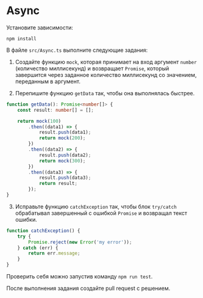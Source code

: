 # Async

Установите зависимости:

```
npm install
```

В файле `src/Async.ts` выполните следующие задания:

1. Создайте функцию `mock`, которая принимает на вход аргумент `number` (количество миллисекунд) и возвращает `Promise`, который завершится через заданное количество миллисекунд со значением, переданным в аргумент.

2. Перепишите функцию `getData` так, чтобы она выполнялась быстрее.

```typescript
function getData(): Promise<number[]> {
    const result: number[] = [];

    return mock(100)
        .then((data1) => {
            result.push(data1);
            return mock(200);
        })
        .then((data2) => {
            result.push(data2);
            return mock(300);
        })
        .then((data3) => {
            result.push(data3);
            return result;
        });
}
```

3. Исправьте функцию `catchException` так, чтобы блок `try/catch` обрабатывал завершенный с ошибкой `Promise` и возвращал текст ошибки.

```typescript
function catchException() {
    try {
        Promise.reject(new Error('my error'));
    } catch (err) {
        return err.message;
    }
}
```

Проверить себя можно запустив команду `npm run test`.

После выполнения задания создайте pull request с решением.
